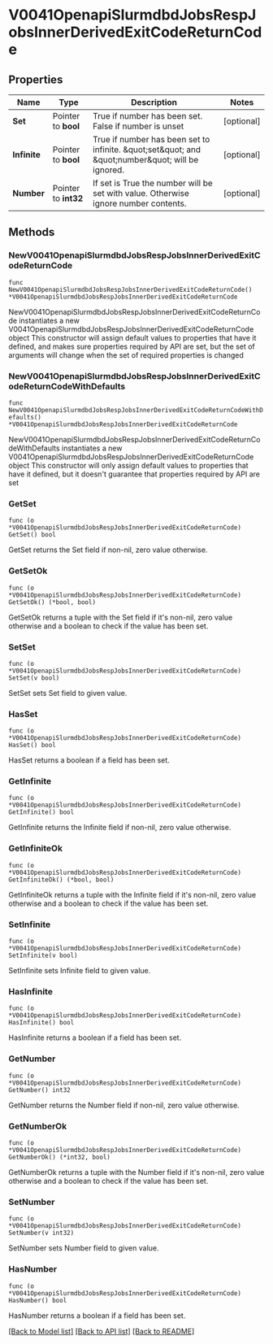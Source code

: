 # V0041OpenapiSlurmdbdJobsRespJobsInnerDerivedExitCodeReturnCode

## Properties

Name | Type | Description | Notes
------------ | ------------- | ------------- | -------------
**Set** | Pointer to **bool** | True if number has been set. False if number is unset | [optional] 
**Infinite** | Pointer to **bool** | True if number has been set to infinite. \&quot;set\&quot; and \&quot;number\&quot; will be ignored. | [optional] 
**Number** | Pointer to **int32** | If set is True the number will be set with value. Otherwise ignore number contents. | [optional] 

## Methods

### NewV0041OpenapiSlurmdbdJobsRespJobsInnerDerivedExitCodeReturnCode

`func NewV0041OpenapiSlurmdbdJobsRespJobsInnerDerivedExitCodeReturnCode() *V0041OpenapiSlurmdbdJobsRespJobsInnerDerivedExitCodeReturnCode`

NewV0041OpenapiSlurmdbdJobsRespJobsInnerDerivedExitCodeReturnCode instantiates a new V0041OpenapiSlurmdbdJobsRespJobsInnerDerivedExitCodeReturnCode object
This constructor will assign default values to properties that have it defined,
and makes sure properties required by API are set, but the set of arguments
will change when the set of required properties is changed

### NewV0041OpenapiSlurmdbdJobsRespJobsInnerDerivedExitCodeReturnCodeWithDefaults

`func NewV0041OpenapiSlurmdbdJobsRespJobsInnerDerivedExitCodeReturnCodeWithDefaults() *V0041OpenapiSlurmdbdJobsRespJobsInnerDerivedExitCodeReturnCode`

NewV0041OpenapiSlurmdbdJobsRespJobsInnerDerivedExitCodeReturnCodeWithDefaults instantiates a new V0041OpenapiSlurmdbdJobsRespJobsInnerDerivedExitCodeReturnCode object
This constructor will only assign default values to properties that have it defined,
but it doesn't guarantee that properties required by API are set

### GetSet

`func (o *V0041OpenapiSlurmdbdJobsRespJobsInnerDerivedExitCodeReturnCode) GetSet() bool`

GetSet returns the Set field if non-nil, zero value otherwise.

### GetSetOk

`func (o *V0041OpenapiSlurmdbdJobsRespJobsInnerDerivedExitCodeReturnCode) GetSetOk() (*bool, bool)`

GetSetOk returns a tuple with the Set field if it's non-nil, zero value otherwise
and a boolean to check if the value has been set.

### SetSet

`func (o *V0041OpenapiSlurmdbdJobsRespJobsInnerDerivedExitCodeReturnCode) SetSet(v bool)`

SetSet sets Set field to given value.

### HasSet

`func (o *V0041OpenapiSlurmdbdJobsRespJobsInnerDerivedExitCodeReturnCode) HasSet() bool`

HasSet returns a boolean if a field has been set.

### GetInfinite

`func (o *V0041OpenapiSlurmdbdJobsRespJobsInnerDerivedExitCodeReturnCode) GetInfinite() bool`

GetInfinite returns the Infinite field if non-nil, zero value otherwise.

### GetInfiniteOk

`func (o *V0041OpenapiSlurmdbdJobsRespJobsInnerDerivedExitCodeReturnCode) GetInfiniteOk() (*bool, bool)`

GetInfiniteOk returns a tuple with the Infinite field if it's non-nil, zero value otherwise
and a boolean to check if the value has been set.

### SetInfinite

`func (o *V0041OpenapiSlurmdbdJobsRespJobsInnerDerivedExitCodeReturnCode) SetInfinite(v bool)`

SetInfinite sets Infinite field to given value.

### HasInfinite

`func (o *V0041OpenapiSlurmdbdJobsRespJobsInnerDerivedExitCodeReturnCode) HasInfinite() bool`

HasInfinite returns a boolean if a field has been set.

### GetNumber

`func (o *V0041OpenapiSlurmdbdJobsRespJobsInnerDerivedExitCodeReturnCode) GetNumber() int32`

GetNumber returns the Number field if non-nil, zero value otherwise.

### GetNumberOk

`func (o *V0041OpenapiSlurmdbdJobsRespJobsInnerDerivedExitCodeReturnCode) GetNumberOk() (*int32, bool)`

GetNumberOk returns a tuple with the Number field if it's non-nil, zero value otherwise
and a boolean to check if the value has been set.

### SetNumber

`func (o *V0041OpenapiSlurmdbdJobsRespJobsInnerDerivedExitCodeReturnCode) SetNumber(v int32)`

SetNumber sets Number field to given value.

### HasNumber

`func (o *V0041OpenapiSlurmdbdJobsRespJobsInnerDerivedExitCodeReturnCode) HasNumber() bool`

HasNumber returns a boolean if a field has been set.


[[Back to Model list]](../README.md#documentation-for-models) [[Back to API list]](../README.md#documentation-for-api-endpoints) [[Back to README]](../README.md)


